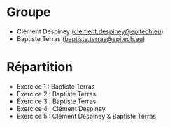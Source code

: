 # Groupe
- Clément Despiney (clement.despiney@epitech.eu)
- Baptiste Terras (baptiste.terras@epitech.eu)

# Répartition
- Exercice 1 : Baptiste Terras
- Exercice 2 : Baptiste Terras
- Exercice 3 : Baptiste Terras
- Exercice 4 : Clément Despiney
- Exercice 5 : Clément Despiney & Baptiste Terras

